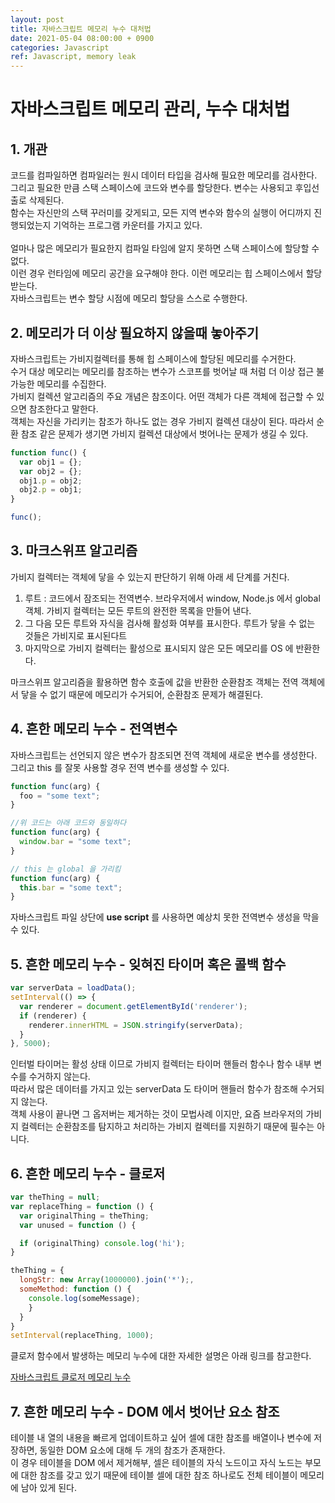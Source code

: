 ```yaml
---
layout: post
title: 자바스크립트 메모리 누수 대처법
date: 2021-05-04 08:00:00 + 0900
categories: Javascript
ref: Javascript, memory leak
---
```


# 자바스크립트 메모리 관리, 누수 대처법
## 1. 개관
코드를 컴파일하면 컴파일러는 원시 데이터 타입을 검사해 필요한 메모리를 검사한다.   
그리고 필요한 만큼 스택 스페이스에 코드와 변수를 할당한다. 변수는 사용되고 후입선출로 삭제된다.   
함수는 자신만의 스택 꾸러미를 갖게되고, 모든 지역 변수와 함수의 실행이 어디까지 진행되었는지 기억하는 프로그램 카운터를 가지고 있다.   
<br>
얼마나 많은 메모리가 필요한지 컴파일 타임에 알지 못하면 스택 스페이스에 할당할 수 없다.   
이런 경우 런타임에 메모리 공간을 요구해야 한다. 이런 메모리는 힙 스페이스에서 할당 받는다.   
자바스크립트는 변수 할당 시점에 메모리 할당을 스스로 수행한다.

## 2. 메모리가 더 이상 필요하지 않을때 놓아주기
자바스크립트는 가비지컬렉터를 통해 힙 스페이스에 할당된 메모리를 수거한다.   
수거 대상 메모리는 메모리를 참조하는 변수가 스코프를 벗어날 때 처럼 더 이상 접근 불가능한 메모리를 수집한다.   
가비지 컬렉션 알고리즘의 주요 개념은 참조이다. 어떤 객체가 다른 객체에 접근할 수 있으면 참조한다고 말한다.   
객체는 자신을 가리키는 참조가 하나도 없는 경우 가비지 컬렉션 대상이 된다. 따라서 순환 참조 같은 문제가 생기면 가비지 컬렉션 대상에서 벗어나는 문제가 생길 수 있다.   
```javascript
function func() {
  var obj1 = {};
  var obj2 = {};
  obj1.p = obj2;
  obj2.p = obj1;
} 

func();
```

## 3. 마크스위프 알고리즘
가비지 컬렉터는 객체에 닿을 수 있는지 판단하기 위해 아래 세 단계를 거친다.   
1. 루트 : 코드에서 잠조되는 전역변수. 브라우저에서 window, Node.js 에서 global 객체. 가비지 컬렉터는 모든 루트의 완전한 목록을 만들어 낸다.
2. 그 다음 모든 루트와 자식을 검사해 활성화 여부를 표시한다. 루트가 닿을 수 없는 것들은 가비지로 표시된다트
3. 마지막으로 가비지 컬렉터는 활성으로 표시되지 않은 모든 메모리를 OS 에 반환한다.   

마크스위프 알고리즘을 활용하면 함수 호출에 값을 반환한 순환참조 객체는 전역 객체에서 닿을 수 없기 때문에 메모리가 수거되어, 순환참조 문제가 해결된다.

## 4. 흔한 메모리 누수 - 전역변수
자바스크립트는 선언되지 않은 변수가 참조되면 전역 객체에 새로운 변수를 생성한다. 그리고 this 를 잘못 사용할 경우 전역 변수를 생성할 수 있다.
```javascript
function func(arg) {
  foo = "some text";
}

//위 코드는 아래 코드와 동일하다
function func(arg) {
  window.bar = "some text";
}

// this 는 global 을 가리킴
function func(arg) {
  this.bar = "some text";
}
```
자바스크립트 파일 상단에 __use script__ 를 사용하면 예상치 못한 전역변수 생성을 막을 수 있다.

## 5. 흔한 메모리 누수 - 잊혀진 타이머 혹은 콜백 함수
```javascript
var serverData = loadData();
setInterval(() => {
  var renderer = document.getElementById('renderer');
  if (renderer) {
    renderer.innerHTML = JSON.stringify(serverData);
  }
}, 5000);
```
인터벌 타이머는 활성 상태 이므로 가비지 컬렉터는 타이머 핸들러 함수나 함수 내부 변수를 수거하지 않는다.   
따라서 많은 데이터를 가지고 있는 serverData 도 타이머 핸들러 함수가 참조해 수거되지 않는다.   
객체 사용이 끝나면 그 옵저버는 제거하는 것이 모법사례 이지만, 요즘 브라우저의 가비지 컬렉터는 순환참조를 탐지하고 처리하는 가비지 컬렉터를 지원하기 때문에 필수는 아니다.

## 6. 흔한 메모리 누수 - 클로저
```javascript
var theThing = null;
var replaceThing = function () {
  var originalThing = theThing;
  var unused = function () {

  if (originalThing) console.log('hi');
}

theThing = {
  longStr: new Array(1000000).join('*');,
  someMethod: function () {
    console.log(someMessage);
    }
  } 
}
setInterval(replaceThing, 1000);
```
클로저 함수에서 발생하는 메모리 누수에 대한 자세한 설명은 아래 링크를 참고한다.   

[자바스크립트 클로저 메모리 누수](https://5-sh.github.io/javascript/2021/04/27/javascript-closure-memory-leak.html/)

## 7. 흔한 메모리 누수 - DOM 에서 벗어난 요소 참조
테이블 내 열의 내용을 빠르게 업데이트하고 싶어 셀에 대한 참조를 배열이나 변수에 저장하면, 동일한 DOM 요소에 대해 두 개의 참조가 존재한다.   
이 경우 테이블을 DOM 에서 제거해부, 셀은 테이블의 자식 노드이고 자식 노드는 부모에 대한 참조를 갖고 있기 때문에 테이블 셀에 대한 참조 하나로도 전체 테이블이 메모리에 남아 있게 된다.   
